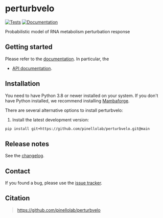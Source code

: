 # perturbvelo

[![Tests][badge-tests]][link-tests]
[![Documentation][badge-docs]][link-docs]

[badge-tests]: https://img.shields.io/github/actions/workflow/status/pinellolab/perturbvelo/test.yaml?branch=main
[link-tests]: https://github.com/pinellolab/perturbvelo/actions/workflows/test.yml
[badge-docs]: https://img.shields.io/readthedocs/perturbvelo

Probabilistic model of RNA metabolism perturbation response

## Getting started

Please refer to the [documentation][link-docs]. In particular, the

-   [API documentation][link-api].

## Installation

You need to have Python 3.8 or newer installed on your system. If you don't have
Python installed, we recommend installing [Mambaforge](https://github.com/conda-forge/miniforge#mambaforge).

There are several alternative options to install perturbvelo:

<!--
1) Install the latest release of `perturbvelo` from `PyPI <https://pypi.org/project/perturbvelo/>`_:

```bash
pip install perturbvelo
```
-->

1. Install the latest development version:

```bash
pip install git+https://github.com/pinellolab/perturbvelo.git@main
```

## Release notes

See the [changelog][changelog].

## Contact

If you found a bug, please use the [issue tracker][issue-tracker].

## Citation

> https://github.com/pinellolab/perturbvelo

[issue-tracker]: https://github.com/pinellolab/perturbvelo/issues
[changelog]: https://perturbvelo.readthedocs.io/latest/changelog.html
[link-docs]: https://perturbvelo.readthedocs.io
[link-api]: https://perturbvelo.readthedocs.io/en/latest/api.html
